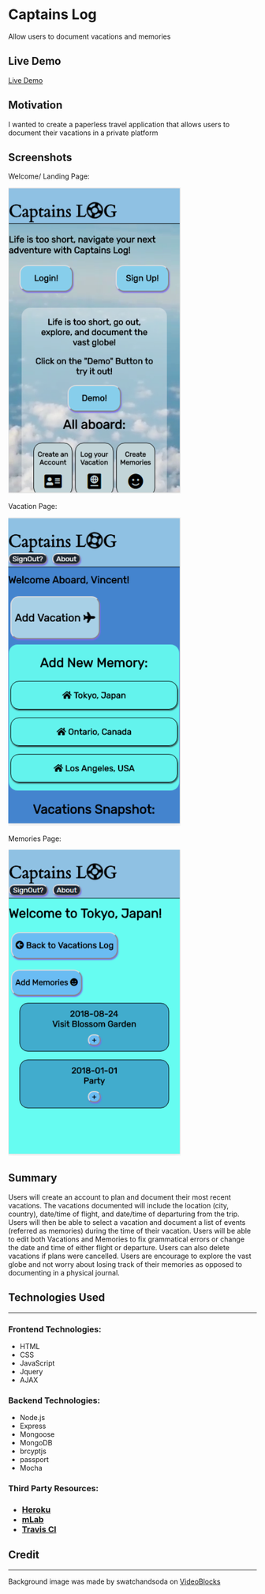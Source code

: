 ﻿# Captains Log
<p>Allow users to document vacations and memories</p>
<h2>Live Demo</h2>
<a href="https://captains-log-2018.herokuapp.com/" target="_blank">Live Demo</a>

<h2>Motivation</h2>
<p>I wanted to create a paperless travel application that allows users to document their vacations in a private platform</p>

<h2>Screenshots</h2>
<p>Welcome/ Landing Page: </p>
<img src="https://github.com/Saitama2016/captainsLog/blob/master/screenshots/CaptainsLogLandingPage.PNG" alt="Captains Logs Landing Page" width="350" />

<p>Vacation Page: </p>
<img src="https://github.com/Saitama2016/captainsLog/blob/master/screenshots/CaptainsLogVacPage.PNG" alt="Captains Logs Vacation Page" width="350" />

<p>Memories Page: </p>
<img src="https://github.com/Saitama2016/captainsLog/blob/master/screenshots/CaptainsLogMemPage.PNG" alt="Captains Logs Memory Page" width="350" />

<h2>Summary</h2>
<p>Users will create an account to plan and document their most recent vacations. The vacations documented will include the location (city, country), date/time of flight, and date/time of departuring from the trip. Users will then be able to select a vacation and document a list of events (referred as memories) during the time of their vacation. Users will be able to edit both Vacations and Memories to fix grammatical errors or change the date and time of either flight or departure. Users can also delete vacations if plans were cancelled. Users are encourage to explore the vast globe and not worry about losing track of their memories as opposed to documenting in a physical journal.</p>

<h2>Technologies Used</h2>
<hr>
<h3>Frontend Technologies: </h3>
<ul>
  <li>HTML</li>
  <li>CSS</li>
  <li>JavaScript</li>
  <li>Jquery</li>
  <li>AJAX</li>
</ul>
<h3>Backend Technologies: </h3>
<ul>
  <li>Node.js</li>
  <li>Express</li>
  <li>Mongoose</li>
  <li>MongoDB</li>
  <li>brcyptjs</li>
  <li>passport</li>
  <li>Mocha</li>
</ul>
<h3>Third Party Resources: <h3>
<ul>
  <li><a href="https://www.heroku.com/">Heroku</a></li>
  <li><a href="https://mlab.com/">mLab</a></li>
  <li><a href="https://travis-ci.org/">Travis CI</a></li>
</ul>
<h2>Credit</h2>
<hr>
<p>Background image was made by swatchandsoda on <a href="https://www.videoblocks.com/video/looking-out-airplane-window-in-flight-ev8xrzftxik4tzzsb" target="_blank">VideoBlocks</a></p>
